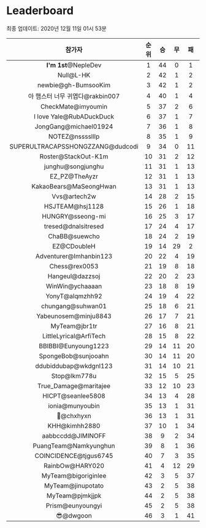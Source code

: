 # Leaderboard
최종 업데이트: 2020년 12월 11일 01시 53분




| 참가자 | 순위 | 승 | 무 | 패 | 승점 |
|:---:|:---:|:---:|:---:|:---:|:---:|
| **I'm 1st**@NepleDev | 1 | 44 | 0 | 1 | 132 |
| Null@L-HK | 2 | 42 | 1 | 2 | 127 |
| newbie@gh-BumsooKim | 3 | 42 | 1 | 2 | 127 |
| 아 햄스터 너무 귀엽다@rakbin007 | 4 | 40 | 1 | 4 | 121 |
| CheckMate@imyoumin | 5 | 37 | 2 | 6 | 113 |
| I love Yale@RubADuckDuck | 6 | 37 | 1 | 7 | 112 |
| JongGang@michael01924 | 7 | 36 | 1 | 8 | 109 |
| NOTEZ@nsssslllp | 8 | 35 | 1 | 9 | 106 |
| SUPERULTRACAPSSHONGZZANG@dudcodi | 9 | 34 | 0 | 11 | 102 |
| Roster@StackOut-K1m | 10 | 31 | 2 | 12 | 95 |
| junghu@songjunghu | 11 | 31 | 1 | 13 | 94 |
| EZ_PZ@TheAyzr | 12 | 31 | 1 | 13 | 94 |
| KakaoBears@MaSeongHwan | 13 | 31 | 1 | 13 | 94 |
| Vvs@artech2w | 14 | 28 | 2 | 15 | 86 |
| HSJTEAM@hsj1128 | 15 | 26 | 1 | 18 | 79 |
| HUNGRY@sseong-mi | 16 | 25 | 3 | 17 | 78 |
| tresed@dnalsitresed | 17 | 24 | 4 | 17 | 76 |
| ChaBB@suewcho | 18 | 24 | 2 | 19 | 74 |
| EZ@CDoubleH | 19 | 14 | 29 | 2 | 71 |
| Adventurer@Imhanbin123 | 20 | 22 | 4 | 19 | 70 |
| Chess@rex0053 | 21 | 19 | 8 | 18 | 65 |
| Hangeul@dazzsoj | 22 | 20 | 2 | 23 | 62 |
| WinWin@ychaaaan | 23 | 18 | 8 | 19 | 62 |
| YonyT@alqmzhh92 | 24 | 19 | 4 | 22 | 61 |
| chungang@suhwan01 | 25 | 18 | 6 | 21 | 60 |
| Yabeunosem@minju8843 | 26 | 17 | 7 | 21 | 58 |
| MyTeam@jbr1tr | 27 | 16 | 8 | 21 | 56 |
| LittleLyrical@ArfiTech | 28 | 15 | 8 | 22 | 53 |
| BBIBBI@Eunyoung1223 | 29 | 14 | 11 | 20 | 53 |
| SpongeBob@sunjooahn | 30 | 14 | 11 | 20 | 53 |
| ddubiddubap@wkdgnl123 | 31 | 14 | 10 | 21 | 52 |
| Stop@lkm778u | 32 | 15 | 5 | 25 | 50 |
| True_Damage@maritajee | 33 | 12 | 10 | 23 | 46 |
| HICPT@seanlee5808 | 34 | 13 | 4 | 28 | 43 |
| ionia@munyoubin | 35 | 13 | 1 | 31 | 40 |
| 👑@chxhyxn | 36 | 13 | 1 | 31 | 40 |
| KHH@kimhh2880 | 37 | 10 | 1 | 34 | 31 |
| aabbccdd@JIMINOFF | 38 | 9 | 2 | 34 | 29 |
| PuangTeam@Namkyunghun | 39 | 8 | 1 | 36 | 25 |
| COINCIDENCE@tjgus6745 | 40 | 7 | 3 | 35 | 24 |
| RainbOw@HARY020 | 41 | 4 | 12 | 29 | 24 |
| MyTeam@bigoriginlee | 42 | 3 | 5 | 37 | 14 |
| MyTeam@jinupotato | 43 | 2 | 5 | 38 | 11 |
| MyTeam@pjmkjjpk | 44 | 2 | 5 | 38 | 11 |
| Prism@eunyoungyi | 45 | 2 | 5 | 38 | 11 |
| 😎@dwgoon | 46 | 3 | 1 | 41 | 10 |